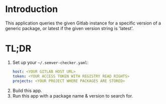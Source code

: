 # Introduction
This application queries the given Gitlab instance for a specific version of a generic package, or latest if the given version string is 'latest'.
# TL;DR
1. Set up your `~/.semver-checker.yaml`:
    ```yaml
    host: <YOUR GITLAB HOST URL>
    token: <YOUR ACCESS TOKEN WITH REGISTRY READ RIGHTS>
    projects: <YOUR PROJECT WHERE PACKAGES ARE STORED>
    ```
3. Build this app.
4. Run this app with a package name & version to search for.
